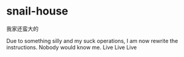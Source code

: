 # snail-house
我家还蛮大的


Due to something silly and my suck operations, I am now rewrite the instructions.
Nobody would know me.
Live Live Live
